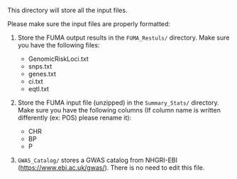 This directory will store all the input files. 

Please make sure the input files are properly formatted:



1. Store the FUMA output results in the ```FUMA_Restuls/``` directory.
Make sure you have the following files:
    * GenomicRiskLoci.txt
    * snps.txt
    * genes.txt
    * ci.txt
    * eqtl.txt

2. Store the FUMA input file (unzipped) in the ```Summary_Stats/``` directory.
Make sure you have the following columns (If column name is written differently (ex: POS) please rename it):
    * CHR
    * BP
    * P
3. ```GWAS_Catalog/``` stores a GWAS catalog from NHGRI-EBI (https://www.ebi.ac.uk/gwas/). There is no need to edit this file. 

